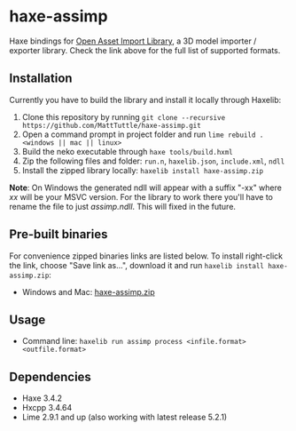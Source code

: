 haxe-assimp
===========

Haxe bindings for [Open Asset Import Library](http://assimp.sourceforge.net/), a 3D model importer / exporter library.
Check the link above for the full list of supported formats.

Installation
------------

Currently you have to build the library and install it locally through Haxelib:
1. Clone this repository by running `git clone --recursive https://github.com/MattTuttle/haxe-assimp.git`
2. Open a command prompt in project folder and run `lime rebuild . <windows || mac || linux>`
3. Build the neko executable through `haxe tools/build.hxml`
4. Zip the following files and folder: `run.n`, `haxelib.json`, `include.xml`, `ndll`
5. Install the zipped library locally: `haxelib install haxe-assimp.zip`

**Note**: On Windows the generated ndll will appear with a suffix "-xx" where *xx* will be your MSVC version. For the library to work there you'll have to rename the file to just *assimp.ndll*. This will fixed in the future.

Pre-built binaries
------------------

For convenience zipped binaries links are listed below. To install right-click the link, choose "Save link as...", download it and run `haxelib install haxe-assimp.zip`:
* Windows and Mac: [haxe-assimp.zip](release/haxe-assimp.zip)

Usage
-----

* Command line: `haxelib run assimp process <infile.format> <outfile.format>`

Dependencies
------------

* Haxe 3.4.2
* Hxcpp 3.4.64
* Lime 2.9.1 and up (also working with latest release 5.2.1)